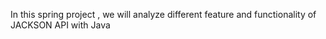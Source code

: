 In this spring project , we will analyze different feature and functionality of JACKSON API with Java